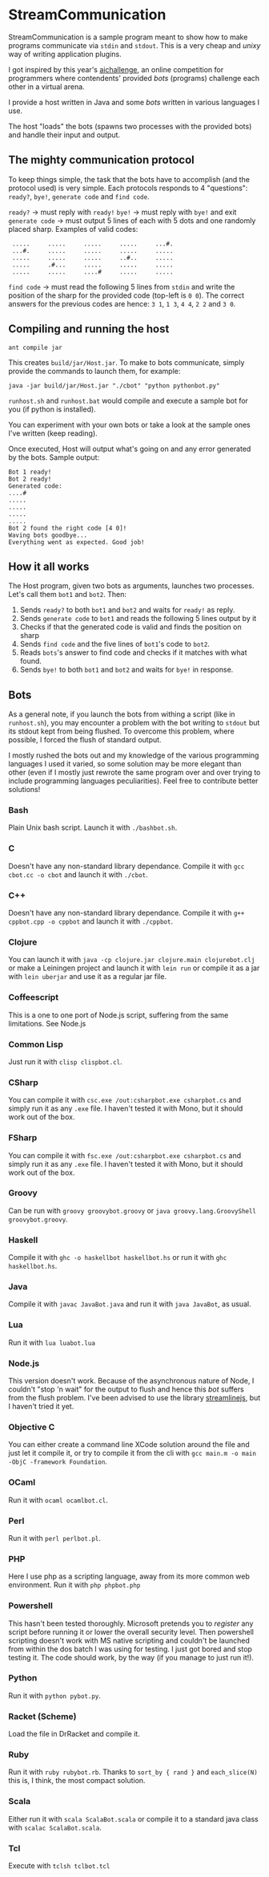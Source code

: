 # StreamCommunication

StreamCommunication is a sample program meant to show how to make programs communicate via `stdin` and `stdout`. This is a very cheap and _unixy_ way of writing application plugins.

I got inspired by this year's [aichallenge](http://aichallenge.org/), an online competition for programmers where contendents' provided _bots_ (programs) challenge each other in a virtual arena. 

I provide a host written in Java and some _bots_ written in various languages I use.

The host "loads" the bots (spawns two processes with the provided bots) and handle their input and output.

## The mighty communication protocol

To keep things simple, the task that the bots have to accomplish (and the protocol used) is very simple. Each protocols responds to 4 "questions": `ready?`, `bye!`, `generate code` and `find code`.

`ready?` -> must reply with `ready!`
`bye!` -> must reply with `bye!` and exit
`generate code` -> must output 5 lines of each with 5 dots and one randomly placed sharp. Examples of valid codes:

     .....     .....     .....     .....     ...#.
     ...#.     .....     .....     .....     .....
     .....     .....     .....     ..#..     .....
     .....     .#...     .....     .....     .....
     .....     .....     ....#     .....     .....

`find code` -> must read the following 5 lines from `stdin` and write the position of the sharp for the provided code (top-left is `0 0`). The correct answers for the previous codes are hence: `3 1`, `1 3`, `4 4`, `2 2` and `3 0`.

## Compiling and running the host

    ant compile jar
    
This creates `build/jar/Host.jar`. To make to bots communicate, simply provide the commands to launch them, for example:

    java -jar build/jar/Host.jar "./cbot" "python pythonbot.py"

`runhost.sh` and `runhost.bat` would compile and execute a sample bot for you (if python is installed).
    
You can experiment with your own bots or take a look at the sample ones I've written (keep reading).

Once executed, Host will output what's going on and any error generated by the bots. Sample output:
    
    Bot 1 ready!
    Bot 2 ready!
    Generated code:
    ....#
    .....
    .....
    .....
    .....
    Bot 2 found the right code [4 0]!
    Waving bots goodbye...
    Everything went as expected. Good job!

## How it all works

The Host program, given two bots as arguments, launches two processes. Let's call them `bot1` and `bot2`. Then:
1. Sends `ready?` to both `bot1` and `bot2` and waits for `ready!` as reply.
2. Sends `generate code` to `bot1` and reads the following 5 lines output by it
3. Checks if that the generated code is valid and finds the position on sharp
4. Sends `find code` and the five lines of `bot1`'s code to `bot2`.
5. Reads `bots`'s answer to find code and checks if it matches with what found.
6. Sends `bye!` to both `bot1` and `bot2` and waits for `bye!` in response.
        
## Bots

As a general note, if you launch the bots from withing a script (like in `runhost.sh`), you may encounter a problem with the bot writing to `stdout` but its stdout kept from being flushed. To overcome this problem, where possible, I forced the flush of standard output.

I mostly rushed the bots out and my knowledge of the various programming languages I used it varied, so some solution may be more elegant than other (even if I mostly just rewrote the same program over and over trying to include programming languages peculiarities). Feel free to contribute better solutions!

### Bash

Plain Unix bash script. Launch it with `./bashbot.sh`.

### C

Doesn't have any non-standard library dependance. Compile it with `gcc cbot.cc -o cbot` and launch it with `./cbot`.

### C++

Doesn't have any non-standard library dependance. Compile it with `g++ cppbot.cpp -o cppbot` and launch it with `./cppbot`.

### Clojure

You can launch it with `java -cp clojure.jar clojure.main clojurebot.clj` or make a Leiningen project and launch it 
with `lein run` or compile it as a jar with `lein uberjar` and use it as a regular jar file.

### Coffeescript

This is a one to one port of Node.js script, suffering from the same limitations. See Node.js

### Common Lisp

Just run it with `clisp clispbot.cl`.

### CSharp

You can compile it with `csc.exe /out:csharpbot.exe csharpbot.cs` and simply run it as any `.exe` file. I haven't tested it with Mono, but it should work out of the box.

### FSharp

You can compile it with `fsc.exe /out:csharpbot.exe csharpbot.cs` and simply run it as any `.exe` file. I haven't tested it with Mono, but it should work out of the box.

### Groovy

Can be run with `groovy groovybot.groovy` or `java groovy.lang.GroovyShell groovybot.groovy`.

### Haskell

Compile it with `ghc -o haskellbot haskellbot.hs` or run it with `ghc haskellbot.hs`.

### Java

Compile it with `javac JavaBot.java` and run it with `java JavaBot`, as usual.

### Lua

Run it with `lua luabot.lua`

### Node.js

This version doesn't work. Because of the asynchronous nature of Node, I couldn't "stop 'n wait" for the output to flush and hence this _bot_ suffers from the flush problem. I've been advised to use the library [streamlinejs](https://github.com/Sage/streamlinejs), but I haven't tried it yet.

### Objective C

You can either create a command line XCode solution around the file and just let it compile it, or try to compile it from the cli with `gcc main.m -o main -ObjC -framework Foundation`.

### OCaml

Run it with `ocaml ocamlbot.cl`.

### Perl

Run it with `perl perlbot.pl`.

### PHP

Here I use php as a scripting language, away from its more common web environment. Run it with `php phpbot.php` 

### Powershell

This hasn't been tested thoroughly. Microsoft pretends you to _register_ any script before running it or lower the overall security level. Then powershell scripting doesn't work with MS native scripting and couldn't be launched from within the dos batch I was using for testing. I just got bored and stop testing it. The code should work, by the way (if you manage to just run it!).

### Python

Run it with `python pybot.py`.

### Racket (Scheme)

Load the file in DrRacket and compile it.

### Ruby

Run it with `ruby rubybot.rb`. Thanks to `sort_by { rand }` and `each_slice(N)` this is, I think, the most compact solution.

### Scala

Either run it with `scala ScalaBot.scala` or compile it to a standard java class with `scalac ScalaBot.scala`.

### Tcl

Execute with `tclsh tclbot.tcl`
